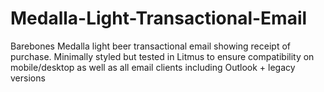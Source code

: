 # Medalla-Light-Transactional-Email
Barebones Medalla light beer transactional email showing receipt of purchase. Minimally styled but tested in Litmus to ensure compatibility on mobile/desktop as well as all email clients including Outlook + legacy versions
